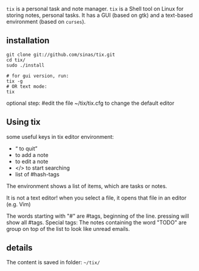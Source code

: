 `tix` is a personal task and note manager. `tix` is a Shell tool on Linux for storing notes, personal tasks. It has a GUI (based on gtk) and a text-based environment (based on `curses`).

## installation
```
git clone git://github.com/sinas/tix.git
cd tix/
sudo ./install

# for gui version, run:
tix -g
# OR text mode:
tix
```

optional step:
#edit the file  ~/tix/tix.cfg to change the default editor

## Using tix
some useful keys in tix editor environment:
*  <q> to quit
*  <a> to add a note
*  <ENTER> to edit a note
*  </> to start searching
*  <TAB> list of #hash-tags

The environment shows a list of items, which are tasks or notes.

It is not a text editor! when you select a file, it opens that file in an editor (e.g. Vim)

The words starting with "#" are #tags, beginning of the line.
pressing <tab> will show all #tags.
Special tags:
The notes containing the word "TODO" are group on top of the list to look like unread emails.

## details
The content is saved in folder: `~/tix/`

